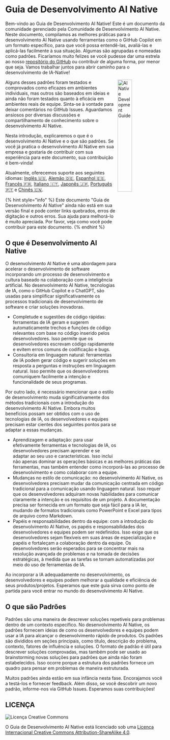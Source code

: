 # Guia de Desenvolvimento AI Native

Bem-vindo ao Guia de Desenvolvimento AI Native!
Este é um documento da comunidade gerenciado pela Comunidade de Desenvolvimento AI Native.
Neste documento, compilamos as melhores práticas para o desenvolvimento AI Native usando ferramentas como o GitHub Copilot em um formato específico, para que você possa entendê-las, avaliá-las e aplicá-las facilmente à sua situação.
Algumas são agrupadas e nomeadas como padrões.
Ficaríamos muito felizes se você pudesse dar uma estrela ao nosso [repositório do GitHub](https://github.com/AI-Native-Development/patterns) ou contribuir de alguma forma, por menor que seja. Vamos trabalhar juntos para abrir caminho para o desenvolvimento de IA-Native!

<img align="right" src="../../top.png" title="AI Native Development Guide" width="30%">

Alguns desses padrões foram testados e comprovados como eficazes em ambientes individuais, mas outros são baseados em ideias e ainda não foram testados quanto à eficácia em ambientes reais de equipe.
Sinta-se à vontade para deixar comentários no GitHub Issues.
Aguardamos ansiosos por diversas discussões e compartilhamento de conhecimento sobre o desenvolvimento AI Native.

Nesta introdução, explicaremos o que é o desenvolvimento AI Native e o que são padrões.
Se você já pratica o desenvolvimento AI Native em sua empresa e gostaria de contribuir com sua experiência para este documento, sua contribuição é bem-vinda!

Atualmente, oferecemos suporte aos seguintes idiomas: [Inglês 🇺🇸](https://www.ai-native.dev/docs/), [Alemão 🇩🇪](https://www.ai-native.dev/docs/v/de/), [Espanhol 🇪🇸](https://www.ai-native.dev/docs/v/es/), [Francês 🇫🇷](https://www.ai-native.dev/docs/v/fr/), [Italiano 🇮🇹](https://www.ai-native.dev/docs/v/it/), [Japonês 🇯🇵](https://www.ai-native.dev/docs/v/ja/), [Português 🇵🇹](https://www.ai-native.dev/docs/v/pt/) e [Chinês 🇨🇳](https://www.ai-native.dev/docs/v/zh/).

{% hint style="info" %}
Este documento "Guia de Desenvolvimento AI Native" ainda não está em sua versão final e pode conter links quebrados, erros de digitação e outros erros.
Sua ajuda para melhorá-lo é muito apreciada.
Por favor, veja como você pode contribuir para este documento.
{% endhint %}

## O que é Desenvolvimento AI Native

O desenvolvimento AI Native é uma abordagem para acelerar o desenvolvimento de software incorporando um processo de desenvolvimento e cultura baseado na colaboração com a inteligência artificial.
No desenvolvimento AI Native, tecnologias de IA, como o GitHub Copilot e o ChatGPT, são usadas para simplificar significativamente os processos tradicionais de desenvolvimento de software e criar soluções inovadoras.

* Completude e sugestões de código rápidas: ferramentas de IA geram e sugerem automaticamente trechos e funções de código relevantes com base no código inserido pelos desenvolvedores.
Isso permite que os desenvolvedores escrevam código rapidamente e evitem erros comuns de codificação e bugs.
* Consultoria em linguagem natural: ferramentas de IA podem gerar código e sugerir soluções em resposta a perguntas e instruções em linguagem natural.
Isso permite que os desenvolvedores comuniquem facilmente a intenção e funcionalidade de seus programas.

Por outro lado, é necessário mencionar que o estilo de desenvolvimento muda significativamente dos métodos tradicionais com a introdução do desenvolvimento AI Native.
Embora muitos benefícios possam ser obtidos com o uso de tecnologias de IA, os desenvolvedores e equipes precisam estar cientes dos seguintes pontos para se adaptar a essas mudanças.

* Aprendizagem e adaptação: para usar efetivamente ferramentas e tecnologias de IA, os desenvolvedores precisam aprender e se adaptar ao seu uso e características.
Isso inclui não apenas dominar as operações básicas e as melhores práticas das ferramentas, mas também entender como incorporá-las ao processo de desenvolvimento e como colaborar com a equipe.
* Mudanças no estilo de comunicação: no desenvolvimento AI Native, os desenvolvedores precisam mudar da comunicação centrada em código tradicional para a comunicação usando linguagem natural.
Isso requer que os desenvolvedores adquiram novas habilidades para comunicar claramente a intenção e os requisitos de um projeto.
A documentação precisa ser fornecida em um formato que seja fácil para a IA ler, mudando de formatos tradicionais como PowerPoint e Excel para tipos de arquivo como Markdown.
* Papéis e responsabilidades dentro da equipe: com a introdução do desenvolvimento AI Native, os papéis e responsabilidades dos desenvolvedores e equipes podem ser redefinidos.
Isso exige que os desenvolvedores sejam flexíveis em suas áreas de especialização e papéis e fortaleçam a colaboração dentro da equipe.
Os desenvolvedores serão esperados para se concentrar mais na resolução avançada de problemas e na tomada de decisões estratégicas, à medida que as tarefas se tornam automatizadas por meio do uso de ferramentas de IA.

Ao incorporar a IA adequadamente no desenvolvimento, os desenvolvedores e equipes podem melhorar a qualidade e eficiência de seus produtos/projetos.
Esperamos que este guia sirva como ponto de partida para você entrar no mundo do desenvolvimento AI Native.

## O que são Padrões

Padrões são uma maneira de descrever soluções repetíveis para problemas dentro de um contexto específico.
No desenvolvimento AI Native, os padrões fornecem ideias de como os desenvolvedores e equipes podem usar a IA para alcançar o desenvolvimento rápido de produtos.
Os padrões são divididos em seções principais, como título, descrição do problema, contexto, fatores de influência e soluções.
O formato de padrão é útil para descrever soluções comprovadas, mas também pode ser usado ao brainstorming novas soluções para padrões que ainda não foram estabelecidos.
Isso ocorre porque a estrutura dos padrões fornece um quadro para pensar em problemas de maneira estruturada.

Muitos padrões ainda estão em sua infância nesta fase.
Encorajamos você a testá-los e fornecer feedback.
Além disso, se você descobrir um novo padrão, informe-nos via GitHub Issues.
Esperamos suas contribuições!

## LICENÇA

![Licença Creative Commons](https://i.creativecommons.org/l/by-sa/4.0/88x31.png)

O Guia de Desenvolvimento AI Native está licenciado sob uma [Licença Internacional Creative Commons Attribution-ShareAlike 4.0](http://creativecommons.org/licenses/by-sa/4.0/).
